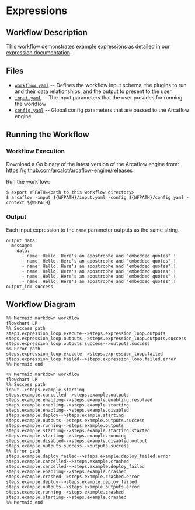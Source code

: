 # Expressions

## Workflow Description

This workflow demonstrates example expressions as detailed in our [expression documentation](https://arcalot.io/arcaflow/workflows/expressions/).

## Files

- [`workflow.yaml`](workflow.yaml) -- Defines the workflow input schema, the plugins to run
  and their data relationships, and the output to present to the user
- [`input.yaml`](input.yaml) -- The input parameters that the user provides for running
  the workflow
- [`config.yaml`](config.yaml) -- Global config parameters that are passed to the Arcaflow
  engine
                     
## Running the Workflow

### Workflow Execution

Download a Go binary of the latest version of the Arcaflow engine from: https://github.com/arcalot/arcaflow-engine/releases
 
Run the workflow:
```
$ export WFPATH=<path to this workflow directory>
$ arcaflow -input ${WFPATH}/input.yaml -config ${WFPATH}/config.yaml -context ${WFPATH}
```
### Output

Each input expression to the `name` parameter outputs as the same string.

```shell
output_data:
  message:
    data:
      - name: Hello, Here's an apostrophe and "embedded quotes".!
      - name: Hello, Here's an apostrophe and "embedded quotes".!
      - name: Hello, Here's an apostrophe and "embedded quotes".!
      - name: Hello, Here's an apostrophe and "embedded quotes".!
      - name: Hello, Here's an apostrophe and "embedded quotes".!
      - name: Hello, Here's an apostrophe and "embedded quotes".!
output_id: success
```

## Workflow Diagram

```mermaid title="workflow.yaml"
%% Mermaid markdown workflow
flowchart LR
%% Success path
steps.expression_loop.execute-->steps.expression_loop.outputs
steps.expression_loop.outputs-->steps.expression_loop.outputs.success
steps.expression_loop.outputs.success-->outputs.success
%% Error path
steps.expression_loop.execute-->steps.expression_loop.failed
steps.expression_loop.failed-->steps.expression_loop.failed.error
%% Mermaid end
```

```mermaid title="subworkflow.yaml"
%% Mermaid markdown workflow
flowchart LR
%% Success path
input-->steps.example.starting
steps.example.cancelled-->steps.example.outputs
steps.example.enabling-->steps.example.enabling.resolved
steps.example.enabling-->steps.example.starting
steps.example.enabling-->steps.example.disabled
steps.example.deploy-->steps.example.starting
steps.example.outputs-->steps.example.outputs.success
steps.example.running-->steps.example.outputs
steps.example.starting-->steps.example.starting.started
steps.example.starting-->steps.example.running
steps.example.disabled-->steps.example.disabled.output
steps.example.outputs.success-->outputs.success
%% Error path
steps.example.deploy_failed-->steps.example.deploy_failed.error
steps.example.cancelled-->steps.example.crashed
steps.example.cancelled-->steps.example.deploy_failed
steps.example.enabling-->steps.example.crashed
steps.example.crashed-->steps.example.crashed.error
steps.example.deploy-->steps.example.deploy_failed
steps.example.outputs-->steps.example.outputs.error
steps.example.running-->steps.example.crashed
steps.example.starting-->steps.example.crashed
%% Mermaid end
```
